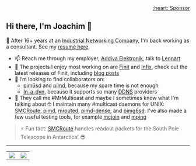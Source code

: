 <div align="right">
  <a href="https://github.com/sponsors/troglobit">:heart: Sponsor</a>
</div>

## Hi there, I'm Joachim 👋

🌱 After 16+ years at an [Industrial Networking Company](https://github.com/westermo), I'm back working as a consultant.  See my [resumé here](https://resume.troglobit.com/).

- 📫 Reach me through my employer, [Addiva Elektronik](https://www.addiva.se/electronics/), talk to [Lennart](https://www.addiva.se/contact/)
- 🔭 The projects I enjoy most working on are [Finit](https://github.com/troglobit/finit) and [Infix](https://github.com/kernelkit/infix), check out the latest releases of Finit, including [blog posts](https://troglobit.com/tags/init/)
- 👯 I’m looking to find collaborators on:
  - [pim6sd](https://github.com/troglobit/pim6sd) and [pimd](https://github.com/troglobit/pimd), because my spare time is not enough
  - [In-a-dyn](https://github.com/troglobit/inadyn), because it supports so many [DDNS](https://en.wikipedia.org/wiki/Dynamic_DNS) providers
- 💬 They call me #MrMulticast and maybe I sometimes know what I'm talking about 🤓 I maintain many #multicast daemons for UNIX: [SMCRoute](https://github.com/troglobit/smcroute), [pimd](https://github.com/troglobit/pimd), [mrouted](https://github.com/troglobit/mrouted), [pimd-dense](https://github.com/troglobit/pimd-dense), and [pimg6sd](https://github.com/troglobit/pimg6sd).  I've also made a few useful testing tools, for example [mcjoin](https://github.com/troglobit/mcjoin) and [mping](https://github.com/troglobit/mping)

> ⚡ Fun fact: [SMCRoute](https://github.com/troglobit/smcroute) handles readout packets for the South Pole Telescope in Antarctica! 😎

---

<table cellspacing="0" cellpadding="0"><tr><td>
  <a href="https://git.io/streak-stats"><img src="http://github-readme-streak-stats.herokuapp.com?user=troglobit&theme=dark&background=000000"></a>
  </td><td>
  <a href="https://github.com/troglobit/github-readme-stats"><img src="https://github-readme-stats.vercel.app/api/top-langs/?username=troglobit&layout=compact&theme=vision-friendly-dark"></a>
</td></tr></table>
